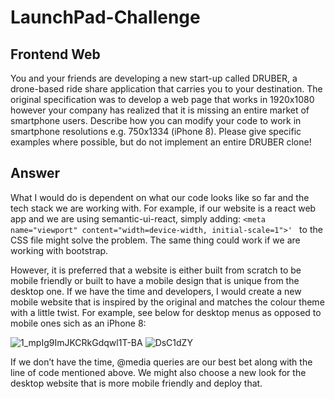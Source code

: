 # LaunchPad-Challenge

## Frontend Web

You and your friends are developing a new start-up called DRUBER, a drone-based ride share application that carries you to your destination. 
The original specification was to develop a web page that works in 1920x1080 however your company has realized that it is missing an entire 
market of smartphone users. Describe how you can modify your code to work in smartphone resolutions e.g. 750x1334 (iPhone 8).
Please give specific examples where possible, but do not implement an entire DRUBER clone!

## Answer
What I would do is dependent on what our code looks like so far and the tech stack we are working with. For example, if our website is 
a react web app and we are using semantic-ui-react, simply adding:
```<meta name="viewport" content="width=device-width, initial-scale=1">' ``` to the CSS file 
might solve the problem. The same thing could work if we are working with bootstrap.

However, it is preferred that a website is either built from scratch to be mobile friendly or built to have a mobile design that is unique from the desktop one. If we have the time and developers, I would create a new mobile website that is inspired by the original and matches the colour theme with a little twist. For example, see below for desktop menus as opposed to mobile ones sich as an iPhone 8:

![1_mpIg9ImJKCRkGdqwl1T-BA](https://user-images.githubusercontent.com/96713723/190940246-2cc403ff-2e0b-45cf-acfe-aa2169a81fb2.jpeg)
![DsC1dZY](https://user-images.githubusercontent.com/96713723/190940254-f3b51f70-2827-4da5-ad60-a3ad7ebeaaab.gif)

If we don’t have the time, @media queries are our best bet along with the line of code mentioned above. We might also choose a new look for the desktop website that is more mobile friendly and deploy that. 

